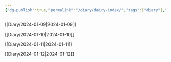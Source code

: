 ```yaml
---
{"dg-publish":true,"permalink":"/diary/dairy-index/","tags":["diary"],"created":"2024-01-12T11:09:43.304-05:00","updated":"2024-01-12T11:47:04.653-05:00"}
---
```



[[Diary/2024-01-09\|2024-01-09]]

[[Diary/2024-01-10\|2024-01-10]]

[[Diary/2024-01-11\|2024-01-11]]

[[Diary/2024-01-12\|2024-01-12]]
